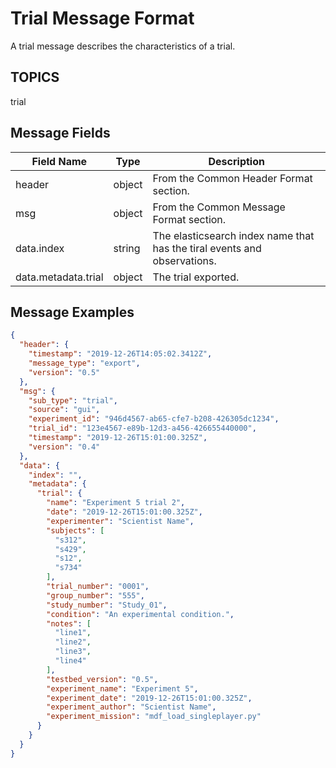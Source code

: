 # Trial Message Format
A trial message describes the characteristics of a trial.  

## TOPICS

trial

## Message Fields

| Field Name | Type | Description|
 --- | --- | ---
| header | object | From the Common Header Format section.
| msg | object | From the Common Message Format section.
| data.index | string | The elasticsearch index name that has the tiral events and observations.
| data.metadata.trial | object | The trial exported.

## Message Examples
```json
{
  "header": {
    "timestamp": "2019-12-26T14:05:02.3412Z",
    "message_type": "export",
    "version": "0.5"
  },
  "msg": {
    "sub_type": "trial",
    "source": "gui",
    "experiment_id": "946d4567-ab65-cfe7-b208-426305dc1234",
    "trial_id": "123e4567-e89b-12d3-a456-426655440000",
    "timestamp": "2019-12-26T15:01:00.325Z",
    "version": "0.4"
  },
  "data": {
    "index": "",
	"metadata": {
	  "trial": {
		"name": "Experiment 5 trial 2",
		"date": "2019-12-26T15:01:00.325Z",
		"experimenter": "Scientist Name",
		"subjects": [
		  "s312",
		  "s429",
		  "s12",
		  "s734"
		],
		"trial_number": "0001",
		"group_number": "555",
		"study_number": "Study_01",
		"condition": "An experimental condition.",
		"notes": [
		  "line1",
		  "line2",
		  "line3",
		  "line4"
		],
		"testbed_version": "0.5",
		"experiment_name": "Experiment 5",
		"experiment_date": "2019-12-26T15:01:00.325Z",
		"experiment_author": "Scientist Name",
		"experiment_mission": "mdf_load_singleplayer.py"
	  }
	}
  }
}
```